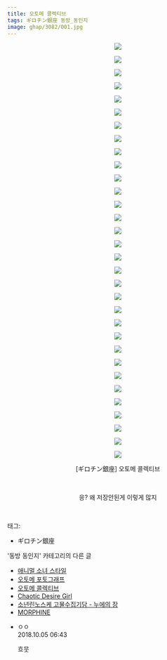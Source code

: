 ```yaml
---
title: 오토메 콜렉티브
tags: ギロチン銀座 동방_동인지
image: ghap/3082/001.jpg
---
```

<div class="article">
<p style="text-align: center; clear: none; float: none;"><img src="{{ site.nasurl }}/ghap/3082/001.jpg"/></p>
<p style="text-align: center; clear: none; float: none;"><img src="{{ site.nasurl }}/ghap/3082/002.jpg"/></p>
<p style="text-align: center; clear: none; float: none;"><img src="{{ site.nasurl }}/ghap/3082/003.jpg"/></p>
<p style="text-align: center; clear: none; float: none;"><img src="{{ site.nasurl }}/ghap/3082/004.jpg"/></p>
<p style="text-align: center; clear: none; float: none;"><img src="{{ site.nasurl }}/ghap/3082/005.jpg"/></p>
<p style="text-align: center; clear: none; float: none;"><img src="{{ site.nasurl }}/ghap/3082/006.jpg"/></p>
<p style="text-align: center; clear: none; float: none;"><img src="{{ site.nasurl }}/ghap/3082/007.jpg"/></p>
<p style="text-align: center; clear: none; float: none;"><img src="{{ site.nasurl }}/ghap/3082/008.jpg"/></p>
<p style="text-align: center; clear: none; float: none;"><img src="{{ site.nasurl }}/ghap/3082/009.jpg"/></p>
<p style="text-align: center; clear: none; float: none;"><img src="{{ site.nasurl }}/ghap/3082/010.jpg"/></p>
<p style="text-align: center; clear: none; float: none;"><img src="{{ site.nasurl }}/ghap/3082/011.jpg"/></p>
<p style="text-align: center; clear: none; float: none;"><img src="{{ site.nasurl }}/ghap/3082/012.jpg"/></p>
<p style="text-align: center; clear: none; float: none;"><img src="{{ site.nasurl }}/ghap/3082/013.jpg"/></p>
<p style="text-align: center; clear: none; float: none;"><img src="{{ site.nasurl }}/ghap/3082/014.jpg"/></p>
<p style="text-align: center; clear: none; float: none;"><img src="{{ site.nasurl }}/ghap/3082/015.jpg"/></p>
<p style="text-align: center; clear: none; float: none;"><img src="{{ site.nasurl }}/ghap/3082/016.jpg"/></p>
<p style="text-align: center; clear: none; float: none;"><img src="{{ site.nasurl }}/ghap/3082/017.jpg"/></p>
<p style="text-align: center; clear: none; float: none;"><img src="{{ site.nasurl }}/ghap/3082/018.jpg"/></p>
<p style="text-align: center; clear: none; float: none;"><img src="{{ site.nasurl }}/ghap/3082/019.jpg"/></p>
<p style="text-align: center; clear: none; float: none;"><img src="{{ site.nasurl }}/ghap/3082/020.jpg"/></p>
<p style="text-align: center; clear: none; float: none;"><img src="{{ site.nasurl }}/ghap/3082/021.jpg"/></p>
<p style="text-align: center; clear: none; float: none;"><img src="{{ site.nasurl }}/ghap/3082/022.jpg"/></p>
<p style="text-align: center; clear: none; float: none;"><img src="{{ site.nasurl }}/ghap/3082/023.jpg"/></p>
<p style="text-align: center; clear: none; float: none;"><img src="{{ site.nasurl }}/ghap/3082/024.jpg"/></p>
<p style="text-align: center; clear: none; float: none;"><img src="{{ site.nasurl }}/ghap/3082/025.jpg"/></p>
<p style="text-align: center; clear: none; float: none;"><img src="{{ site.nasurl }}/ghap/3082/026.jpg"/></p>
<p style="text-align: center; clear: none; float: none;"><img src="{{ site.nasurl }}/ghap/3082/027.jpg"/></p>
<p style="text-align: center; clear: none; float: none;"><img src="{{ site.nasurl }}/ghap/3082/028.jpg"/></p>
<p style="text-align: center; clear: none; float: none;"><img src="{{ site.nasurl }}/ghap/3082/029.jpg"/></p>
<p style="text-align: center; clear: none; float: none;"><img src="{{ site.nasurl }}/ghap/3082/030.jpg"/></p>
<p style="text-align: center; clear: none; float: none;"><img src="{{ site.nasurl }}/ghap/3082/031.jpg"/></p>
<p style="text-align: center; clear: none; float: none;"><img src="{{ site.nasurl }}/ghap/3082/032.jpg"/></p>
<p style="text-align: center; clear: none; float: none;">[ギロチン銀座] 오토메 콜렉티브</p>
<p style="text-align: center; clear: none; float: none;"><br/></p>
<p style="text-align: center; clear: none; float: none;">응? 왜 저장안된게 이렇게 많지</p>
<p><br/></p>
</div><div class="tagTrail">
<p>태그: </p>
<ul>
<li>ギロチン銀座</li>
</ul>
</div><div class="another">
<p>'동방 동인지' 카테고리의 다른 글</p>
<ul>
<li><a href="/2017-01-06-ghap_3084">애니멀 소녀 스타일</a></li>
<li><a href="/2017-01-06-ghap_3083">오토메 포토그래프</a></li>
<li><a href="/2017-01-06-ghap_3082">오토메 콜렉티브</a></li>
<li><a href="/2017-01-05-ghap_3081">Chaotic Desire Girl</a></li>
<li><a href="/2017-01-05-ghap_3080">소년린노스케 고물수집기담 - 누에의 장</a></li>
<li><a href="/2017-01-05-ghap_3078">MORPHINE</a></li>
</ul>
</div><div class="cb_module cb_fluid">
<div class="cb_wrt cb_profile">
<div class="comment">
<ul>
<li class="cb_thumb_off" id="comment15345272">
<div class="cb_comment_area">
<div class="cb_info_area">
<div class="cb_section">
<span class="cb_nick_name">ㅇㅇ</span>
</div>
<div class="cb_section">
<span class="cb_date">2018.10.05 06:43 </span>
</div>
</div>
<div class="cb_dsc_comment">
<p class="cb_dsc">
											흐뭇
										</p>
</div>
</div></li>
</ul>
</div>
</div><!-- commentList close -->
</div>